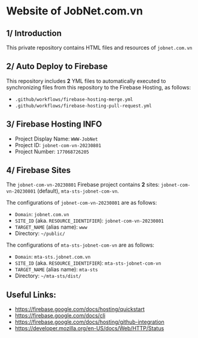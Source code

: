 # Website of JobNet.com.vn


## 1/ Introduction
This private repository contains HTML files and resources of `jobnet.com.vn`


## 2/ Auto Deploy to Firebase
This repository includes **2** YML files to automatically executed to synchronizing files from this repository to the Firebase Hosting, as follows:
- `.github/workflows/firebase-hosting-merge.yml`
- `.github/workflows/firebase-hosting-pull-request.yml`


## 3/ Firebase Hosting INFO
- Project Display Name: `WWW-JobNet`
- Project ID: `jobnet-com-vn-20230801`
- Project Number: `177068726205`


## 4/ Firebase Sites
The `jobnet-com-vn-20230801` Firebase project contains **2** sites: `jobnet-com-vn-20230801` (default), `mta-sts-jobnet-com-vn`.

The configurations of `jobnet-com-vn-20230801` are as follows:
- `Domain`: `jobnet.com.vn`
- `SITE_ID` (aka. `RESOURCE_IDENTIFIER`): `jobnet-com-vn-20230801`
- `TARGET_NAME` (alias name): `www`
- Directory: `~/public/`

The configurations of `mta-sts-jobnet-com-vn` are as follows:
- `Domain`: `mta-sts.jobnet.com.vn`
- `SITE_ID` (aka. `RESOURCE_IDENTIFIER`): `mta-sts-jobnet-com-vn`
- `TARGET_NAME` (alias name): `mta-sts`
- Directory: `~/mta-sts/dist/`


## Useful Links:
- https://firebase.google.com/docs/hosting/quickstart
- https://firebase.google.com/docs/cli
- https://firebase.google.com/docs/hosting/github-integration
- https://developer.mozilla.org/en-US/docs/Web/HTTP/Status

